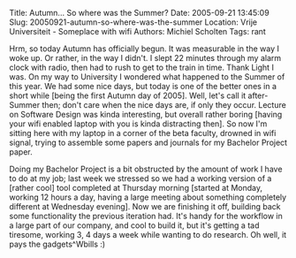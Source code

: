 Title: Autumn... So where was the Summer?
Date: 2005-09-21 13:45:09
Slug: 20050921-autumn-so-where-was-the-summer
Location: Vrije Universiteit - Someplace with wifi
Authors: Michiel Scholten
Tags: rant

<p>Hrm, so today Autumn has officially begun. It was measurable in the way I woke up. Or rather, in the way I didn't. I slept 22 minutes through my alarm clock with radio, then had to rush to get to the train in time. Thank Light I was. On my way to University I wondered what happened to the Summer of this year. We had some nice days, but today is one of the better ones in a short while [being the first Autumn day of 2005]. Well, let's call it after-Summer then; don't care when the nice days are, if only they occur. Lecture on Software Design was kinda interesting, but overall rather boring [having your wifi enabled laptop with you is kinda distracting then]. So now I'm sitting here with my laptop in a corner of the beta faculty, drowned in wifi signal, trying to assemble some papers and journals for my Bachelor Project paper.</p>

<p>Doing my Bachelor Project is a bit obstructed by the amount of work I have to do at my job; last week we stressed so we had a working version of a [rather cool] tool completed at Thursday morning [started at Monday, working 12 hours a day, having a large meeting about something completely different at Wednesday evening]. Now we are finishing it off, building back some functionality the previous iteration had. It's handy for the workflow in a large part of our company, and cool to build it, but it's getting a tad tiresome, working 3, 4 days a week while wanting to do research. Oh well, it pays the gadgets^Wbills :)</p>